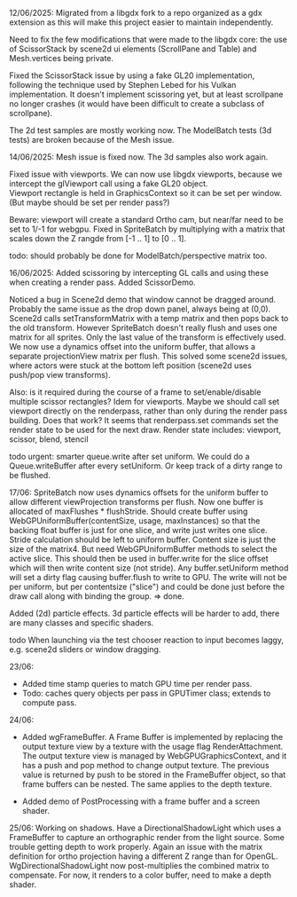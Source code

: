 12/06/2025:
Migrated from a libgdx fork to a repo organized as a gdx extension as this will make this project easier to maintain independently.

Need to fix the few modifications that were made to the libgdx core:  the use of ScissorStack by scene2d ui elements (ScrollPane and Table) and Mesh.vertices being private.

Fixed the ScissorStack issue by using a fake GL20 implementation, following the technique used by Stephen Lebed for his Vulkan implementation. It doesn't implement scissoring yet, but at least
scrollpane no longer crashes (it would have been difficult to create a subclass of scrollpane).

The 2d test samples are mostly working now.  The ModelBatch tests (3d tests) are broken because of the Mesh issue.

14/06/2025:
Mesh issue is fixed now. The 3d samples also work again.

Fixed issue with viewports. We can now use libgdx viewports, because we intercept 
the glViewport call using a fake GL20 object.  
Viewport rectangle is held in GraphicsContext so it can be set per window.
(But maybe should be set per render pass?)

Beware: viewport will create a standard Ortho cam, 
but near/far need to be set to 1/-1 for webgpu.
Fixed in SpriteBatch by multiplying with a matrix that scales down the Z rangde from [-1 .. 1] to [0 .. 1].

todo: should probably be done for ModelBatch/perspective matrix too.

16/06/2025:
Added scissoring by intercepting GL calls and using these when creating a render pass.
Added ScissorDemo.

Noticed a bug in Scene2d demo that window cannot be dragged around. Probably the same issue as the drop down panel, always being at (0,0).
Scene2d calls setTransformMatrix with a temp matrix and then pops back to the old transform.
However SpriteBatch doesn't really flush and uses one matrix for all sprites. Only the last value of the transform is effectively used.
We now use a dynamics offset into the uniform buffer, that allows a separate projectionView matrix per flush.
This solved some scene2d issues, where actors were stuck at the bottom left position (scene2d uses push/pop view transforms).


Also: is it required during the course of a frame to set/enable/disable multiple scissor rectangles? Idem for viewports.
Maybe we should call set viewport directly on the renderpass, rather than only during the render pass building.
Does that work? It seems that renderpass.set commands set the render state to be used for the next draw.
Render state includes: viewport, scissor, blend, stencil

todo urgent: smarter queue.write after set uniform.
We could do a Queue.writeBuffer after every setUniform.
Or keep track of a dirty range to be flushed.

17/06:
SpriteBatch now uses dynamics offsets for the uniform buffer to allow different viewProjection transforms per flush.
Now one buffer is allocated of maxFlushes * flushStride.  Should create buffer using WebGPUniformBuffer(contentSize, usage, maxInstances)
so that the backing float buffer is just for one slice, and write just writes one slice. Stride calculation should be left to uniform buffer.
Content size is just the size of the matrix4.
But need WebGPUniformBuffer methods to select the active slice.  This should then be used in buffer.write for the slice offset which will then
write content size (not stride). Any buffer.setUniform method will set a dirty flag causing buffer.flush to write to GPU.  The write
will not be per uniform, but per contentsize ("slice") and could be done just before the draw call along with binding the group.
=> done.

Added (2d) particle effects.
3d particle effects will be harder to add, there are many classes and specific shaders.

todo When launching via the test chooser reaction to input becomes laggy, e.g. scene2d sliders or window dragging.

23/06:
- Added time stamp queries to match GPU time per render pass.
- Todo: caches query objects per pass in GPUTimer class; extends to compute pass.

24/06:
- Added wgFrameBuffer. A Frame Buffer is implemented by replacing the output texture view by a texture 
with the usage flag RenderAttachment.  The output texture view is managed by WebGPUGraphicsContext, and it has a push and pop method to change output texture. The previous value is returned by push to be stored in the FrameBuffer object, so that frame buffers can be nested.
The same applies to the depth texture.

 
- Added demo of PostProcessing with a frame buffer and a screen shader.

25/06:
Working on shadows. Have a DirectionalShadowLight which uses a FrameBuffer to capture an orthographic render from the light source.
Some trouble getting depth to work properly.  Again an issue with the matrix definition for ortho projection having a different Z range than for OpenGL.
WgDirectionalShadowLight now post-multiplies the combined matrix to compensate.
For now, it renders to a color buffer, need to make a depth shader.
 
